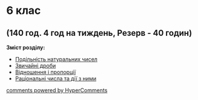 <div id="hypercomments_widget" class="js-hypercomments-widget invisible"></div>

# 6 клас

## (140 год. 4 год на тиждень, Резерв - 40 годин)

<b>Зміст розділу:</b><br>

<ul class="articles" type="disc">
    <li><a href="./podylnyst.md">Подільність натуральних чисел</a></li>
    <li><a href="./droby.md">Звичайні дроби</a></li>
    <li><a href="./vydnoshennya_ta_proporciy.md">Відношення і пропорції</a></li>
    <li><a href="./rac_chisla.md">Раціональні числа та дії з ними</a></li>
</ul>

<div class="js-hypercomments-container">
<a href="http://hypercomments.com" class="hc-link" title="comments widget">comments powered by HyperComments</a>
</div>